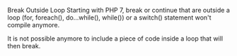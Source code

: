 Break Outside Loop
Starting with PHP 7, break or continue that are outside a loop (for, foreach(), do...while(), while()) or a switch() statement won't compile anymore.

It is not possible anymore to include a piece of code inside a loop that will then break.

<?php

    // outside a loop : This won't compile
    break 1; 
    
    foreach($array as $a) {
        break 1; // Compile OK

        break 2; // This won't compile, as this break is in one loop, and not 2
    }

    foreach($array as $a) {
        foreach($array2 as $a2) {
            break 2; // OK in PHP 5 and 7
        }
    }
?>


